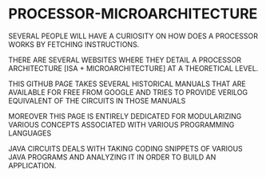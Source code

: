 # PROCESSOR-MICROARCHITECTURE
SEVERAL PEOPLE WILL HAVE A CURIOSITY ON HOW DOES A PROCESSOR WORKS BY FETCHING INSTRUCTIONS. 

THERE ARE SEVERAL WEBSITES WHERE THEY DETAIL A PROCESSOR ARCHITECTURE [ISA + MICROARCHITECTURE] AT A THEORETICAL LEVEL. 

THIS GITHUB PAGE TAKES SEVERAL HISTORICAL MANUALS THAT ARE AVAILABLE FOR FREE FROM GOOGLE AND TRIES TO PROVIDE VERILOG EQUIVALENT OF THE CIRCUITS IN THOSE MANUALS

MOREOVER THIS PAGE IS ENTIRELY DEDICATED FOR MODULARIZING VARIOUS CONCEPTS ASSOCIATED WITH VARIOUS PROGRAMMING LANGUAGES

JAVA CIRCUITS DEALS WITH TAKING CODING SNIPPETS OF VARIOUS JAVA PROGRAMS AND ANALYZING IT IN ORDER TO BUILD AN APPLICATION.

